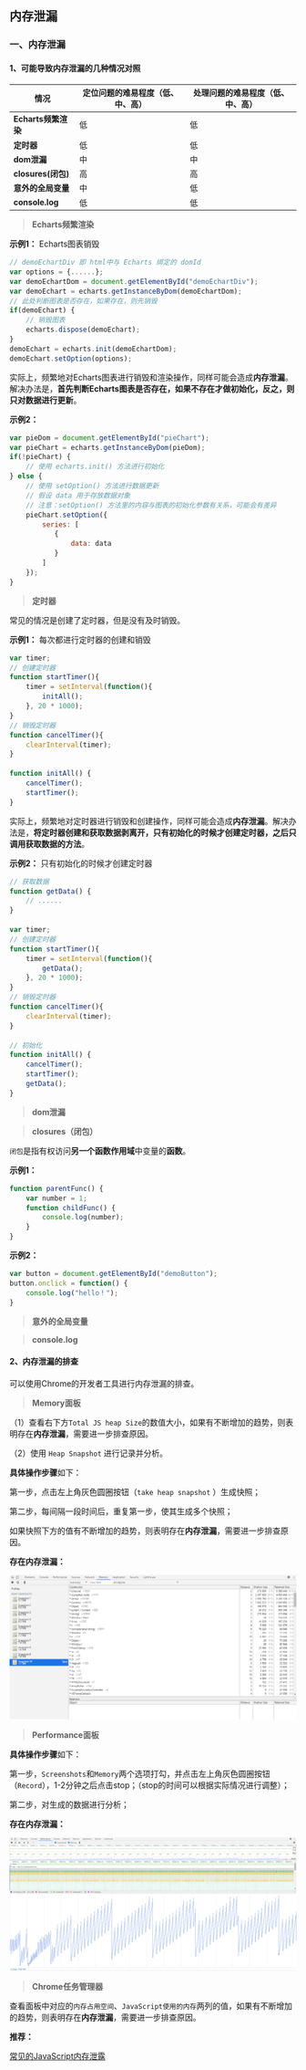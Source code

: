 ## 内存泄漏

### 一、内存泄漏

#### 1、可能导致内存泄漏的几种情况对照

| **情况**     | **定位问题的难易程度（低、中、高）**     | **处理问题的难易程度（低、中、高）** |
| ------------- |-------------|-------------|
| **Echarts频繁渲染** | 低 | 低  |
| **定时器** | 低 | 低 |
| **dom泄漏** | 中 | 中 |
| **closures(闭包)** | 高 | 高 |
| **意外的全局变量** | 中 | 低 |
| **console.log** | 低 | 低 |

> **Echarts频繁渲染**

**示例1：** Echarts图表销毁

```javascript
// demoEchartDiv 即 html中与 Echarts 绑定的 domId
var options = {......};
var demoEchartDom = document.getElementById("demoEchartDiv");
var demoEchart = echarts.getInstanceByDom(demoEchartDom);
// 此处判断图表是否存在，如果存在，则先销毁
if(demoEchart) {
    // 销毁图表
    echarts.dispose(demoEchart);
}
demoEchart = echarts.init(demoEchartDom);
demoEchart.setOption(options);
```

实际上，频繁地对Echarts图表进行销毁和渲染操作，同样可能会造成**内存泄漏**。解决办法是，**首先判断Echarts图表是否存在，如果不存在才做初始化，反之，则只对数据进行更新**。

**示例2：**

```javascript
var pieDom = document.getElementById("pieChart");
var pieChart = echarts.getInstanceByDom(pieDom);
if(!pieChart) {
    // 使用 echarts.init() 方法进行初始化
} else {
    // 使用 setOption() 方法进行数据更新
    // 假设 data 用于存放数据对象
    // 注意：setOption() 方法里的内容与图表的初始化参数有关系，可能会有差异
    pieChart.setOption({
        series: [
           {
               data: data
           }             
        ]
    });
}
```

> **定时器**

常见的情况是创建了定时器，但是没有及时销毁。

**示例1：** 每次都进行定时器的创建和销毁

```javascript
var timer;
// 创建定时器
function startTimer(){
    timer = setInterval(function(){
        initAll();
    }, 20 * 1000);
}
// 销毁定时器
function cancelTimer(){
    clearInterval(timer);
}

function initAll() {
    cancelTimer();
    startTimer();
}
```

实际上，频繁地对定时器进行销毁和创建操作，同样可能会造成**内存泄漏**。解决办法是，**将定时器创建和获取数据剥离开，只有初始化的时候才创建定时器，之后只调用获取数据的方法**。

**示例2：** 只有初始化的时候才创建定时器

```javascript
// 获取数据
function getData() {
    // ......
}

var timer;
// 创建定时器
function startTimer(){
    timer = setInterval(function(){
        getData();
    }, 20 * 1000);
}
// 销毁定时器
function cancelTimer(){
    clearInterval(timer);
}

// 初始化
function initAll() {
    cancelTimer();
    startTimer();
    getData();
}
```

> **dom泄漏**

> **closures（闭包）**

`闭包`是指有权访问**另一个函数作用域**中变量的**函数**。

**示例1：**

```javascript
function parentFunc() {
    var number = 1;
    function childFunc() {
        console.log(number);
    }
}
```

**示例2：**

```javascript
var button = document.getElementById("demoButton");
button.onclick = function() {
    console.log("hello！");
}
```


> **意外的全局变量**

> **console.log**

#### 2、内存泄漏的排查

可以使用Chrome的开发者工具进行内存泄漏的排查。

> **Memory面板**

（1）查看右下方`Total JS heap Size`的数值大小，如果有不断增加的趋势，则表明存在**内存泄漏**，需要进一步排查原因。

（2）使用 `Heap Snapshot` 进行记录并分析。

**具体操作步骤**如下：

第一步，点击左上角灰色圆圈按钮（`take heap snapshot` ）生成快照；

第二步，每间隔一段时间后，重复第一步，使其生成多个快照；

如果快照下方的值有不断增加的趋势，则表明存在**内存泄漏**，需要进一步排查原因。

**存在内存泄漏：**

![1](../../images/Chrome/1.png)

> **Performance面板**

**具体操作步骤**如下：

第一步，`Screenshots`和`Memory`两个选项打勾，并点击左上角灰色圆圈按钮（`Record`），1-2分钟之后点击stop；（stop的时间可以根据实际情况进行调整）；

第二步，对生成的数据进行分析；

**存在内存泄漏：**

![2](../../images/Chrome/2.png)

> **Chrome任务管理器**

查看面板中对应的`内存占用空间`、`JavaScript使用的内存`两列的值，如果有不断增加的趋势，则表明存在**内存泄漏**，需要进一步排查原因。

**推荐：**

[常见的JavaScript内存泄露](https://github.com/cucygh/js-leakage-patterns/blob/master/%E5%B8%B8%E8%A7%81%E7%9A%84JavaScript%E5%86%85%E5%AD%98%E6%B3%84%E9%9C%B2/%E5%B8%B8%E8%A7%81%E7%9A%84JavaScript%E5%86%85%E5%AD%98%E6%B3%84%E9%9C%B2.md)
